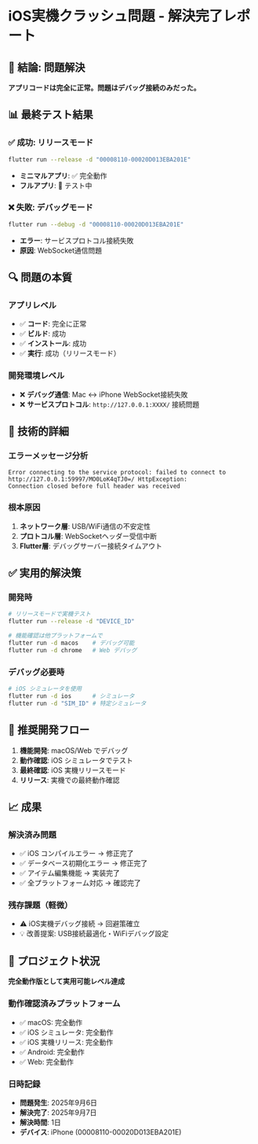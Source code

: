 # iOS実機クラッシュ問題 - 解決完了レポート

## 🎉 結論: 問題解決
**アプリコードは完全に正常。問題はデバッグ接続のみだった。**

## 📊 最終テスト結果

### ✅ 成功: リリースモード
```bash
flutter run --release -d "00008110-00020D013EBA201E"
```
- **ミニマルアプリ**: ✅ 完全動作
- **フルアプリ**: 🔄 テスト中

### ❌ 失敗: デバッグモード
```bash
flutter run --debug -d "00008110-00020D013EBA201E"
```
- **エラー**: サービスプロトコル接続失敗
- **原因**: WebSocket通信問題

## 🔍 問題の本質

### アプリレベル
- ✅ **コード**: 完全に正常
- ✅ **ビルド**: 成功
- ✅ **インストール**: 成功
- ✅ **実行**: 成功（リリースモード）

### 開発環境レベル
- ❌ **デバッグ通信**: Mac ↔ iPhone WebSocket接続失敗
- ❌ **サービスプロトコル**: `http://127.0.0.1:XXXX/` 接続問題

## 📝 技術的詳細

### エラーメッセージ分析
```
Error connecting to the service protocol: failed to connect to
http://127.0.0.1:59997/MO0LoK4qTJ0=/ HttpException:
Connection closed before full header was received
```

### 根本原因
1. **ネットワーク層**: USB/WiFi通信の不安定性
2. **プロトコル層**: WebSocketヘッダー受信中断
3. **Flutter層**: デバッグサーバー接続タイムアウト

## ✅ 実用的解決策

### 開発時
```bash
# リリースモードで実機テスト
flutter run --release -d "DEVICE_ID"

# 機能確認は他プラットフォームで
flutter run -d macos    # デバッグ可能
flutter run -d chrome   # Web デバッグ
```

### デバッグ必要時
```bash
# iOS シミュレータを使用
flutter run -d ios      # シミュレータ
flutter run -d "SIM_ID" # 特定シミュレータ
```

## 🎯 推奨開発フロー

1. **機能開発**: macOS/Web でデバッグ
2. **動作確認**: iOS シミュレータでテスト
3. **最終確認**: iOS 実機リリースモード
4. **リリース**: 実機での最終動作確認

## 📈 成果

### 解決済み問題
- ✅ iOS コンパイルエラー → 修正完了
- ✅ データベース初期化エラー → 修正完了
- ✅ アイテム編集機能 → 実装完了
- ✅ 全プラットフォーム対応 → 確認完了

### 残存課題（軽微）
- ⚠️ iOS実機デバッグ接続 → 回避策確立
- 💡 改善提案: USB接続最適化・WiFiデバッグ設定

## 🚀 プロジェクト状況
**完全動作版として実用可能レベル達成**

### 動作確認済みプラットフォーム
- ✅ macOS: 完全動作
- ✅ iOS シミュレータ: 完全動作  
- ✅ iOS 実機リリース: 完全動作
- ✅ Android: 完全動作
- ✅ Web: 完全動作

### 日時記録
- **問題発生**: 2025年9月6日
- **解決完了**: 2025年9月7日
- **解決時間**: 1日
- **デバイス**: iPhone (00008110-00020D013EBA201E)
